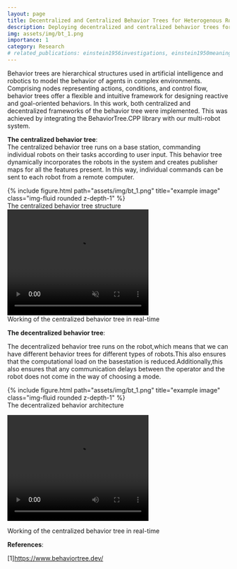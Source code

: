 ```yaml
---
layout: page
title: Decentralized and Centralized Behavior Trees for Heterogenous Robotic Systems
description: Deploying decentralized and centralized behavior trees for complex robotic systems to attain increased modularity
img: assets/img/bt_1.png
importance: 1
category: Research
# related_publications: einstein1956investigations, einstein1950meaning
---
```


Behavior trees are hierarchical structures used in artificial intelligence and robotics to model the behavior of agents in complex environments. Comprising nodes representing actions, conditions, and control flow, behavior trees offer a flexible and intuitive framework for designing reactive and goal-oriented behaviors. In this work, both centralized and decentralized frameworks of the behavior tree were implemented. This was achieved by integrating the BehaviorTree.CPP library with our multi-robot system.

**The centralized behavior tree**:<br>
The centralized behavior tree runs on a base station, commanding individual robots on their tasks according to user input. This behavior tree dynamically incorporates the robots in the system and creates publisher maps for all the features present. In this way, individual commands can be sent to each robot from a remote computer.
<br>
<div class="row justify-content-sm-center">
    <div class="col-sm mt-3 mt-md-0">
        {% include figure.html path="assets/img/bt_1.png"  title="example image" class="img-fluid rounded z-depth-1" %}
    </div>
</div> 
<div class="caption">
    The centralized behavior tree structure
</div>

<video controls="" width="320" height="240" muted="" loop="" autoplay="">
<source src="./assets/video/BehaviorTrees.mp4" type="video/mp4">
</video>

<div class="caption">
    Working of the centralized behavior tree in real-time
</div>

**The decentralized behavior tree**:<br>

The decentralized behavior tree runs on the robot,which means that we can have different behavior trees for different types of robots.This also ensures that the computational load on the basestation is reduced.Additionally,this also ensures that any communication delays between the operator and the robot does not come in the way of choosing a mode.
<br>
<div class="row justify-content-sm-center">
    <div class="col-sm mt-3 mt-md-0">
        {% include figure.html path="assets/img/bt_1.png"  title="example image" class="img-fluid rounded z-depth-1" %}
    </div>
</div> 
<div class="caption">
    The decentralized behavior architecture
</div>

<video src="assets/video/BehaviorTrees.mp4" width="320" height="240" controls></video>

<div class="caption">
    Working of the centralized behavior tree in real-time
</div>


**References**:<br>

[1]https://www.behaviortree.dev/